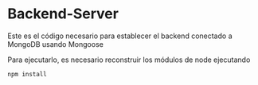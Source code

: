 # Backend-Server

Este es el código necesario para establecer el backend conectado a MongoDB usando Mongoose

Para ejecutarlo, es necesario reconstruir los módulos de node ejecutando

```
npm install
```